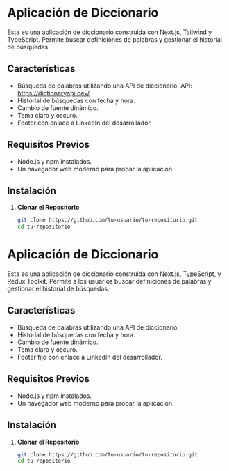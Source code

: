 
# Aplicación de Diccionario

Esta es una aplicación de diccionario construida con Next.js, Tailwind y TypeScript. Permite  buscar definiciones de palabras y gestionar el historial de búsquedas.

## Características

- Búsqueda de palabras utilizando una API de diccionario. API: https://dictionaryapi.dev/
- Historial de búsquedas con fecha y hora.
- Cambio de fuente dinámico.
- Tema claro y oscuro.
- Footer con enlace a LinkedIn del desarrollador.

## Requisitos Previos

- Node.js y npm instalados.
- Un navegador web moderno para probar la aplicación.

## Instalación

1. **Clonar el Repositorio**

   ```bash
   git clone https://github.com/tu-usuario/tu-repositorio.git
   cd tu-repositorio
# Aplicación de Diccionario

Esta es una aplicación de diccionario construida con Next.js, TypeScript, y Redux Toolkit. Permite a los usuarios buscar definiciones de palabras y gestionar el historial de búsquedas.

## Características

- Búsqueda de palabras utilizando una API de diccionario.
- Historial de búsquedas con fecha y hora.
- Cambio de fuente dinámico.
- Tema claro y oscuro.
- Footer fijo con enlace a LinkedIn del desarrollador.

## Requisitos Previos

- Node.js y npm instalados.
- Un navegador web moderno para probar la aplicación.

## Instalación

1. **Clonar el Repositorio**

   ```bash
   git clone https://github.com/tu-usuario/tu-repositorio.git
   cd tu-repositorio
